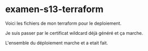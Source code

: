 # examen-s13-terraform

Voici les fichiers de mon terraform pour le deploiement.

Je suis passer par le certificat wildcard déjà généré et ça marche.

L'ensemble du déploiement marche et a etait fait.
